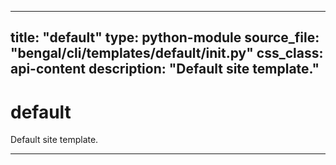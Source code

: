 
---
title: "default"
type: python-module
source_file: "bengal/cli/templates/default/__init__.py"
css_class: api-content
description: "Default site template."
---

# default

Default site template.

---



